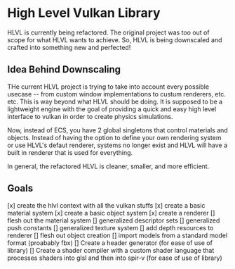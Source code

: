 # High Level Vulkan Library

HLVL is currently being refactored. The original project was too out of scope for what HLVL wants to achieve.
So, HLVL is being downscaled and crafted into something new and perfected!

## Idea Behind Downscaling

THe current HLVL project is trying to take into account every possible usecase -- from custom window
implementations to custum renderers, etc. etc. This is way beyond what HLVL should be doing. It is supposed to
be a lightweight engine with the goal of providing a quick and easy high level interface to vulkan in order to
create physics simulations.

Now, instead of ECS, you have 2 global singletons that control materials and objects.
Instead of having the option to define your own rendering system or use HLVL's defaut renderer, systems no longer
exist and HLVL will have a built in renderer that is used for everything.

In general, the refactored HLVL is cleaner, smaller, and more efficient.

## Goals

[x] create the hlvl context with all the vulkan stuffs
[x] create a basic material system
[x] create a basic object system
[x] create a renderer
[] flesh out the material system
  [] generalized descriptor sets
  [] generalized push constants
  [] generalized texture system
[] add depth resources to renderer
[] flesh out object creation
  [] import models from a standard model format (proabably fbx)
[] Create a header generator (for ease of use of library)
[] Create a shader compiler with a custom shader language that processes shaders into glsl and then into spir-v (for ease of use of library)
